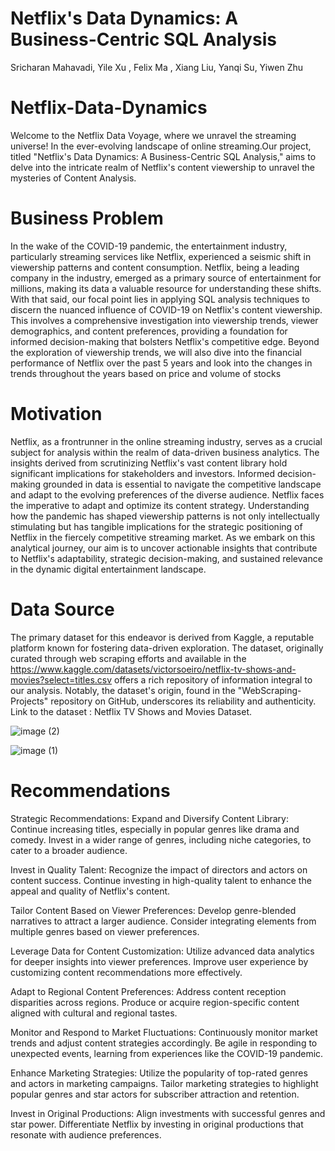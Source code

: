 # Netflix's Data Dynamics: A Business-Centric SQL Analysis

Sricharan Mahavadi, Yile Xu , Felix Ma , Xiang Liu, Yanqi Su, Yiwen Zhu

# Netflix-Data-Dynamics
Welcome to the Netflix Data Voyage, where we unravel the streaming universe! In the ever-evolving landscape of online streaming.Our  project, titled "Netflix's Data Dynamics: A Business-Centric SQL Analysis," aims to delve into the intricate realm of Netflix's content viewership to unravel the mysteries of Content Analysis.

# Business Problem

In the wake of the COVID-19 pandemic, the entertainment industry, particularly streaming services like Netflix, experienced a seismic shift in viewership patterns and content consumption. Netflix, being a leading company in the industry, emerged as a primary source of entertainment for millions, making its data a valuable resource for understanding these shifts. With that said, our focal point lies in applying SQL analysis techniques to discern the nuanced influence of COVID-19 on Netflix's content viewership. This involves a comprehensive investigation into viewership trends, viewer demographics, and content preferences, providing a foundation for informed decision-making that bolsters Netflix's competitive edge. Beyond the exploration of viewership trends, we will also dive into the financial performance of Netflix over the past 5 years and look into the changes in trends throughout the years based on price and volume of stocks

# Motivation

Netflix, as a frontrunner in the online streaming industry, serves as a crucial subject for analysis within the realm of data-driven business analytics. The insights derived from scrutinizing Netflix's vast content library hold significant implications for stakeholders and investors. Informed decision-making grounded in data is essential to navigate the competitive landscape and adapt to the evolving preferences of the diverse audience.
Netflix faces the imperative to adapt and optimize its content strategy. Understanding how the pandemic has shaped viewership patterns is not only intellectually stimulating but has tangible implications for the strategic positioning of Netflix in the fiercely competitive streaming market. As we embark on this analytical journey, our aim is to uncover actionable insights that contribute to Netflix's adaptability, strategic decision-making, and sustained relevance in the dynamic digital entertainment landscape.

# Data Source

The primary dataset for this endeavor is derived from Kaggle, a reputable platform known for fostering data-driven exploration. The dataset, originally curated through web scraping efforts and available in the https://www.kaggle.com/datasets/victorsoeiro/netflix-tv-shows-and-movies?select=titles.csv offers a rich repository of information integral to our analysis. Notably, the dataset's origin, found in the "WebScraping-Projects" repository on GitHub, underscores its reliability and authenticity.
Link to the dataset : Netflix TV Shows and Movies Dataset.


![image (2)](https://github.com/mscharan-analytics/Netflix-Data-Dynamics/assets/140626070/097b7416-d039-422c-a232-afaecc3b8339)

![image (1)](https://github.com/mscharan-analytics/Netflix-Data-Dynamics/assets/140626070/d680fa8a-6a0e-4a15-99e1-34c8e7b10fee)



# Recommendations
Strategic Recommendations:
Expand and Diversify Content Library:
Continue increasing titles, especially in popular genres like drama and comedy.
Invest in a wider range of genres, including niche categories, to cater to a broader audience.


Invest in Quality Talent:
Recognize the impact of directors and actors on content success.
Continue investing in high-quality talent to enhance the appeal and quality of Netflix's content.


Tailor Content Based on Viewer Preferences:
Develop genre-blended narratives to attract a larger audience.
Consider integrating elements from multiple genres based on viewer preferences.


Leverage Data for Content Customization:
Utilize advanced data analytics for deeper insights into viewer preferences.
Improve user experience by customizing content recommendations more effectively.


Adapt to Regional Content Preferences:
Address content reception disparities across regions.
Produce or acquire region-specific content aligned with cultural and regional tastes.


Monitor and Respond to Market Fluctuations:
Continuously monitor market trends and adjust content strategies accordingly.
Be agile in responding to unexpected events, learning from experiences like the COVID-19 pandemic.


Enhance Marketing Strategies:
Utilize the popularity of top-rated genres and actors in marketing campaigns.
Tailor marketing strategies to highlight popular genres and star actors for subscriber attraction and retention.


Invest in Original Productions:
Align investments with successful genres and star power.
Differentiate Netflix by investing in original productions that resonate with audience preferences.

